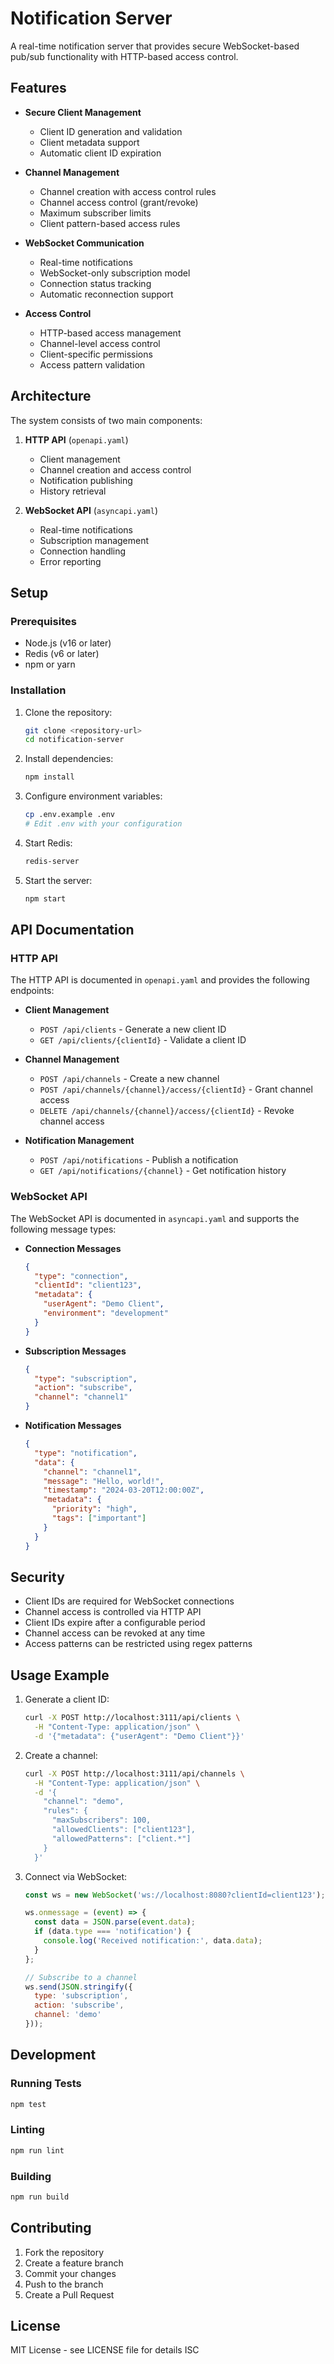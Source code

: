 # Notification Server

A real-time notification server that provides secure WebSocket-based pub/sub functionality with HTTP-based access control.

## Features

- **Secure Client Management**
  - Client ID generation and validation
  - Client metadata support
  - Automatic client ID expiration

- **Channel Management**
  - Channel creation with access control rules
  - Channel access control (grant/revoke)
  - Maximum subscriber limits
  - Client pattern-based access rules

- **WebSocket Communication**
  - Real-time notifications
  - WebSocket-only subscription model
  - Connection status tracking
  - Automatic reconnection support

- **Access Control**
  - HTTP-based access management
  - Channel-level access control
  - Client-specific permissions
  - Access pattern validation

## Architecture

The system consists of two main components:

1. **HTTP API** (`openapi.yaml`)
   - Client management
   - Channel creation and access control
   - Notification publishing
   - History retrieval

2. **WebSocket API** (`asyncapi.yaml`)
   - Real-time notifications
   - Subscription management
   - Connection handling
   - Error reporting

## Setup

### Prerequisites

- Node.js (v16 or later)
- Redis (v6 or later)
- npm or yarn

### Installation

1. Clone the repository:
   ```bash
   git clone <repository-url>
   cd notification-server
   ```

2. Install dependencies:
   ```bash
   npm install
   ```

3. Configure environment variables:
   ```bash
   cp .env.example .env
   # Edit .env with your configuration
   ```

4. Start Redis:
   ```bash
   redis-server
   ```

5. Start the server:
   ```bash
   npm start
   ```

## API Documentation

### HTTP API

The HTTP API is documented in `openapi.yaml` and provides the following endpoints:

- **Client Management**
  - `POST /api/clients` - Generate a new client ID
  - `GET /api/clients/{clientId}` - Validate a client ID

- **Channel Management**
  - `POST /api/channels` - Create a new channel
  - `POST /api/channels/{channel}/access/{clientId}` - Grant channel access
  - `DELETE /api/channels/{channel}/access/{clientId}` - Revoke channel access

- **Notification Management**
  - `POST /api/notifications` - Publish a notification
  - `GET /api/notifications/{channel}` - Get notification history

### WebSocket API

The WebSocket API is documented in `asyncapi.yaml` and supports the following message types:

- **Connection Messages**
  ```json
  {
    "type": "connection",
    "clientId": "client123",
    "metadata": {
      "userAgent": "Demo Client",
      "environment": "development"
    }
  }
  ```

- **Subscription Messages**
  ```json
  {
    "type": "subscription",
    "action": "subscribe",
    "channel": "channel1"
  }
  ```

- **Notification Messages**
  ```json
  {
    "type": "notification",
    "data": {
      "channel": "channel1",
      "message": "Hello, world!",
      "timestamp": "2024-03-20T12:00:00Z",
      "metadata": {
        "priority": "high",
        "tags": ["important"]
      }
    }
  }
  ```

## Security

- Client IDs are required for WebSocket connections
- Channel access is controlled via HTTP API
- Client IDs expire after a configurable period
- Channel access can be revoked at any time
- Access patterns can be restricted using regex patterns

## Usage Example

1. Generate a client ID:
   ```bash
   curl -X POST http://localhost:3111/api/clients \
     -H "Content-Type: application/json" \
     -d '{"metadata": {"userAgent": "Demo Client"}}'
   ```

2. Create a channel:
   ```bash
   curl -X POST http://localhost:3111/api/channels \
     -H "Content-Type: application/json" \
     -d '{
       "channel": "demo",
       "rules": {
         "maxSubscribers": 100,
         "allowedClients": ["client123"],
         "allowedPatterns": ["client.*"]
       }
     }'
   ```

3. Connect via WebSocket:
   ```javascript
   const ws = new WebSocket('ws://localhost:8080?clientId=client123');
   
   ws.onmessage = (event) => {
     const data = JSON.parse(event.data);
     if (data.type === 'notification') {
       console.log('Received notification:', data.data);
     }
   };
   
   // Subscribe to a channel
   ws.send(JSON.stringify({
     type: 'subscription',
     action: 'subscribe',
     channel: 'demo'
   }));
   ```

## Development

### Running Tests

```bash
npm test
```

### Linting

```bash
npm run lint
```

### Building

```bash
npm run build
```

## Contributing

1. Fork the repository
2. Create a feature branch
3. Commit your changes
4. Push to the branch
5. Create a Pull Request

## License

MIT License - see LICENSE file for details 
ISC 